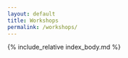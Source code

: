 ```yaml
---
layout: default
title: Workshops
permalink: /workshops/
---
```


<div class='index'>

{% include_relative index_body.md %}

</div>
